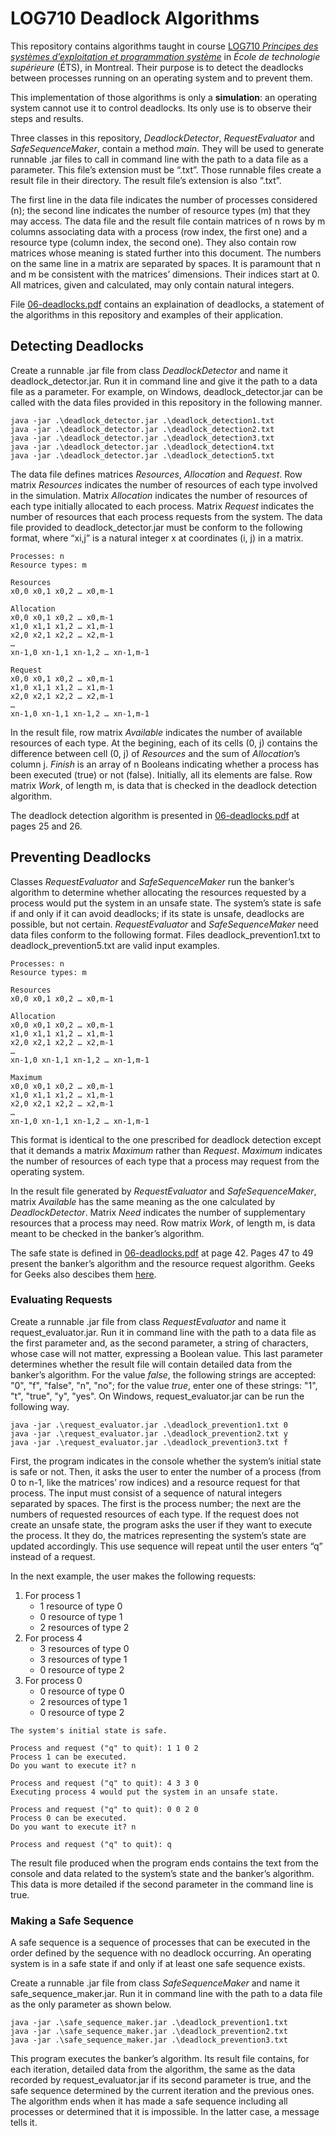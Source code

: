 # LOG710 Deadlock Algorithms
This repository contains algorithms taught in course
[LOG710 *Principes des systèmes d’exploitation et programmation système*](https://www.etsmtl.ca/etudes/cours/LOG710)
in *École de technologie supérieure* (ÉTS), in Montreal. Their purpose is to
detect the deadlocks between processes running on an operating system and to
prevent them.

This implementation of those algorithms is only a **simulation**: an operating
system cannot use it to control deadlocks. Its only use is to observe their
steps and results.

Three classes in this repository, *DeadlockDetector*, *RequestEvaluator* and
*SafeSequenceMaker*, contain a method *main*. They will be used to generate
runnable .jar files to call in command line with the path to a data file as a
parameter. This file’s extension must be “.txt”. Those runnable files create a
result file in their directory. The result file’s extension is also “.txt”.

The first line in the data file indicates the number of processes considered
(n); the second line indicates the number of resource types (m) that they may
access. The data file and the result file contain matrices of n rows by m
columns associating data with a process (row index, the first one) and a
resource type (column index, the second one). They also contain row matrices
whose meaning is stated further into this document. The numbers on the same
line in a matrix are separated by spaces. It is paramount that n and m be
consistent with the matrices’ dimensions. Their indices start at 0. All
matrices, given and calculated, may only contain natural integers.

File [06-deadlocks.pdf](/06-deadlocks.pdf) contains an explaination of deadlocks,
a statement of the algorithms in this repository and examples of their
application.

## Detecting Deadlocks
Create a runnable .jar file from class *DeadlockDetector* and name it
deadlock_detector.jar. Run it in command line and give it the path to a data
file as a parameter. For example, on Windows, deadlock_detector.jar can be
called with the data files provided in this repository in the following manner.

```
java -jar .\deadlock_detector.jar .\deadlock_detection1.txt
java -jar .\deadlock_detector.jar .\deadlock_detection2.txt
java -jar .\deadlock_detector.jar .\deadlock_detection3.txt
java -jar .\deadlock_detector.jar .\deadlock_detection4.txt
java -jar .\deadlock_detector.jar .\deadlock_detection5.txt
```

The data file defines matrices *Resources*, *Allocation* and *Request*. Row
matrix *Resources* indicates the number of resources of each type involved in
the simulation. Matrix *Allocation* indicates the number of resources of each
type initially allocated to each process. Matrix *Request* indicates the
number of resources that each process requests from the system. The data file
provided to deadlock_detector.jar must be conform to the following format,
where “xi,j” is a natural integer x at coordinates (i, j) in a matrix.

```
Processes: n
Resource types: m

Resources
x0,0 x0,1 x0,2 … x0,m-1

Allocation
x0,0 x0,1 x0,2 … x0,m-1
x1,0 x1,1 x1,2 … x1,m-1
x2,0 x2,1 x2,2 … x2,m-1
…
xn-1,0 xn-1,1 xn-1,2 … xn-1,m-1

Request
x0,0 x0,1 x0,2 … x0,m-1
x1,0 x1,1 x1,2 … x1,m-1
x2,0 x2,1 x2,2 … x2,m-1
…
xn-1,0 xn-1,1 xn-1,2 … xn-1,m-1
```

In the result file, row matrix *Available* indicates the number of available
resources of each type. At the begining, each of its cells (0, j) contains the
difference between cell (0, j) of *Resources* and the sum of *Allocation*’s
column j. *Finish* is an array of n Booleans indicating whether a process has
been executed (true) or not (false). Initially, all its elements are false.
Row matrix *Work*, of length m, is data that is checked in the deadlock
detection algorithm.

The deadlock detection algorithm is presented in
[06-deadlocks.pdf](/06-deadlocks.pdf)
at pages 25 and 26.

## Preventing Deadlocks
Classes *RequestEvaluator* and *SafeSequenceMaker* run the banker’s algorithm
to determine whether allocating the resources requested by a process would put
the system in an unsafe state. The system’s state is safe if and only if it
can avoid deadlocks; if its state is unsafe, deadlocks are possible, but not
certain. *RequestEvaluator* and *SafeSequenceMaker* need data files conform to
the following format. Files deadlock_prevention1.txt to
deadlock_prevention5.txt are valid input examples.

```
Processes: n
Resource types: m

Resources
x0,0 x0,1 x0,2 … x0,m-1

Allocation
x0,0 x0,1 x0,2 … x0,m-1
x1,0 x1,1 x1,2 … x1,m-1
x2,0 x2,1 x2,2 … x2,m-1
…
xn-1,0 xn-1,1 xn-1,2 … xn-1,m-1

Maximum
x0,0 x0,1 x0,2 … x0,m-1
x1,0 x1,1 x1,2 … x1,m-1
x2,0 x2,1 x2,2 … x2,m-1
…
xn-1,0 xn-1,1 xn-1,2 … xn-1,m-1
```

This format is identical to the one prescribed for deadlock detection except
that it demands a matrix *Maximum* rather than *Request*. *Maximum* indicates
the number of resources of each type that a process may request from the
operating system.

In the result file generated by *RequestEvaluator* and *SafeSequenceMaker*,
matrix *Available* has the same meaning as the one calculated by
*DeadlockDetector*. Matrix *Need* indicates the number of supplementary
resources that a process may need. Row matrix *Work*, of length m, is data
meant to be checked in the banker’s algorithm.

The safe state is defined in [06-deadlocks.pdf](/06-deadlocks.pdf) at page 42.
Pages 47 to 49 present the banker’s algorithm and the resource request
algorithm. Geeks for Geeks also descibes them
[here](https://www.geeksforgeeks.org/bankers-algorithm-in-operating-system-2/).

### Evaluating Requests
Create a runnable .jar file from class *RequestEvaluator* and name it
request_evaluator.jar. Run it in command line with the path to a data file as
the first parameter and, as the second parameter, a string of characters,
whose case will not matter, expressing a Boolean value. This last parameter
determines whether the result file will contain detailed data from the
banker’s algorithm. For the value *false*, the following strings are accepted:
"0", "f", "false", "n", "no"; for the value *true*, enter one of these
strings: "1", "t", "true", "y", "yes". On Windows, request_evaluator.jar can
be run the following way.

```
java -jar .\request_evaluator.jar .\deadlock_prevention1.txt 0
java -jar .\request_evaluator.jar .\deadlock_prevention2.txt y
java -jar .\request_evaluator.jar .\deadlock_prevention3.txt f
```

First, the program indicates in the console whether the system’s initial state
is safe or not. Then, it asks the user to enter the number of a process (from
0 to n-1, like the matrices’ row indices) and a resource request for that
process. The input must consist of a sequence of natural integers separated by
spaces. The first is the process number; the next are the numbers of requested
resources of each type. If the request does not create an unsafe state, the
program asks the user if they want to execute the process. It they do, the
matrices representing the system’s state are updated accordingly. This use
sequence will repeat until the user enters “q” instead of a request.

In the next example, the user makes the following requests:
1. For process 1
	* 1 resource of type 0
	* 0 resource of type 1
	* 2 resources of type 2
2. For process 4
	* 3 resources of type 0
	* 3 resources of type 1
	* 0 resource of type 2
3. For process 0
	* 0 resource of type 0
	* 2 resources of type 1
	* 0 resource of type 2

```
The system's initial state is safe.

Process and request ("q" to quit): 1 1 0 2
Process 1 can be executed.
Do you want to execute it? n

Process and request ("q" to quit): 4 3 3 0
Executing process 4 would put the system in an unsafe state.

Process and request ("q" to quit): 0 0 2 0
Process 0 can be executed.
Do you want to execute it? n

Process and request ("q" to quit): q
```

The result file produced when the program ends contains the text from the
console and data related to the system’s state and the banker’s algorithm.
This data is more detailed if the second parameter in the command line is true.

### Making a Safe Sequence
A safe sequence is a sequence of processes that can be executed in the order
defined by the sequence with no deadlock occurring. An operating system is in
a safe state if and only if at least one safe sequence exists.

Create a runnable .jar file from class *SafeSequenceMaker* and name it
safe_sequence_maker.jar. Run it in command line with the path to a data file
as the only parameter as shown below.

```
java -jar .\safe_sequence_maker.jar .\deadlock_prevention1.txt
java -jar .\safe_sequence_maker.jar .\deadlock_prevention2.txt
java -jar .\safe_sequence_maker.jar .\deadlock_prevention3.txt
```

This program executes the banker’s algorithm. Its result file contains, for
each iteration, detailed data from the algorithm, the same as the data
recorded by request_evaluator.jar if its second parameter is true, and the
safe sequence determined by the current iteration and the previous ones. The
algorithm ends when it has made a safe sequence including all processes or
determined that it is impossible. In the latter case, a message tells it.
